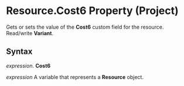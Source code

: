 
# Resource.Cost6 Property (Project)

Gets or sets the value of the  **Cost6** custom field for the resource. Read/write **Variant**.


## Syntax

 _expression_. **Cost6**

 _expression_ A variable that represents a **Resource** object.

